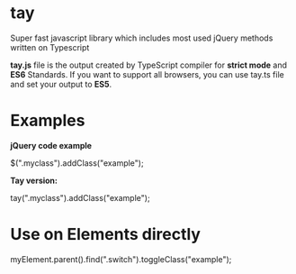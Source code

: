 # tay
Super fast javascript library which includes most used jQuery methods written on Typescript

**tay.js** file is the output created by TypeScript compiler for **strict mode** and **ES6** Standards. If you want to support all browsers, you can use tay.ts file and set your output to **ES5**.

# Examples

**jQuery code example**

$(".myclass").addClass("example");

**Tay version:**

tay(".myclass").addClass("example");

# Use on Elements directly

myElement.parent().find(".switch").toggleClass("example");



